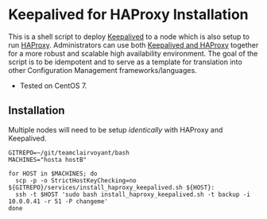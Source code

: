 # Keepalived for HAProxy Installation

This is a shell script to deploy [Keepalived](https://www.keepalived.org/) to a node which is also setup to run [HAProxy](https://www.haproxy.org/).  Administrators can use both [Keepalived and HAProxy](https://access.redhat.com/documentation/en-us/red_hat_enterprise_linux/7/html/load_balancer_administration/s2-lvs-keepalived-haproxy-vsa) together for a more robust and scalable high availability environment.  The goal of the script is to be idempotent and to serve as a template for translation into other Configuration Management frameworks/languages.

* Tested on CentOS 7.

## Installation

Multiple nodes will need to be setup *identically* with HAProxy and Keepalived.

```
GITREPO=~/git/teamclairvoyant/bash
MACHINES="hosta hostB"

for HOST in $MACHINES; do
  scp -p -o StrictHostKeyChecking=no ${GITREPO}/services/install_haproxy_keepalived.sh ${HOST}:
  ssh -t $HOST 'sudo bash install_haproxy_keepalived.sh -t backup -i 10.0.0.41 -r 51 -P changeme'
done
```

